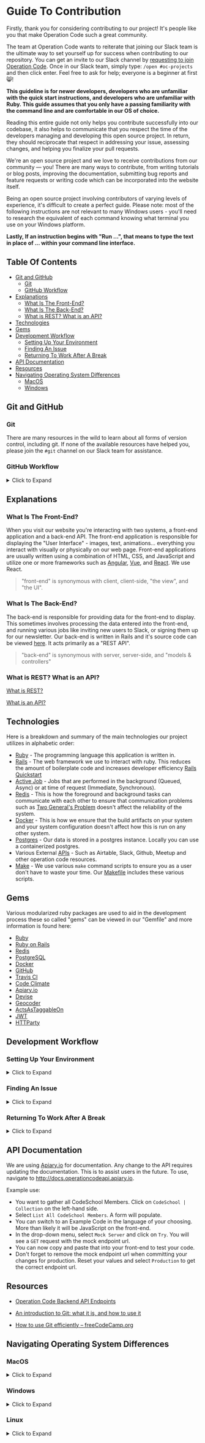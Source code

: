 # Guide To Contribution

Firstly, thank you for considering contributing to our project! It's people like you that make Operation Code such a great community.

The team at Operation Code wants to reiterate that joining our Slack team is the ultimate way to set yourself up for success when contributing to our repository. You can get an invite to our Slack channel by [requesting to join Operation Code](https://operationcode.org/join). Once in our Slack team, simply type: `/open #oc-projects` and then click enter. Feel free to ask for help; everyone is a beginner at first :smile_cat:!

**This guideline is for newer developers, developers who are unfamiliar with the quick start instructions, and developers who are unfamiliar with Ruby. This guide assumes that you only have a passing familiarity with the command line and are comfortable in our OS of choice.**

Reading this entire guide not only helps you contribute successfully into our codebase, it also helps to communicate that you respect the time of the developers managing and developing this open source project. In return, they should reciprocate that respect in addressing your issue, assessing changes, and helping you finalize your pull requests.

We're an open source project and we love to receive contributions from our community — you! There are many ways to contribute, from writing tutorials or blog posts, improving the documentation, submitting bug reports and feature requests or writing code which can be incorporated into the website itself.

Being an open source project involving contributors of varying levels of experience, it's difficult to create a perfect guide. Please note: most of the following instructions are not relevant to many Windows users - you'll need to research the equivalent of each command knowing what terminal you use on your Windows platform.

**Lastly, If an instruction begins with "Run ...", that means to type the text in place of ... within your command line interface.**


## Table Of Contents
- [Git and GitHub](#git-and-github)
	- [Git](#git)
	- [GitHub Workflow](#github-workflow)
- [Explanations](#explanations)
	- [What Is The Front-End?](#what-is-the-front-end)
	- [What Is The Back-End?](#what-is-the-back-end)
	- [What is REST? What is an API?](#what-is-rest-what-is-an-api)
- [Technologies](#technologies)
- [Gems](#gems)
- [Development Workflow](#development-workflow)
	- [Setting Up Your Environment](#setting-up-your-environment)
	- [Finding An Issue](#finding-an-issue)
	- [Returning To Work After A Break](#returning-to-work-after-a-break)
- [API Documentation](#api-documentation)
- [Resources](#resources)
- [Navigating Operating System Differences](#navigating-operating-system-differences)
	- [MacOS](#macos)
	- [Windows](#windows)


## Git and GitHub

### Git

There are many resources in the wild to learn about all forms of version control, including git. If none of the available resources have helped you, please join the `#git` channel on our Slack team for assistance.

### GitHub Workflow


<details>
  <summary>Click to Expand</summary>
<ol>
<li> Before working on an issue, post a comment on the issue asking to claim it. One of our maintainers will assign themselves as a placeholder on the issue, at which point you are good to start working on it. We don't like competition in open source, nor do we enjoy closing pull requests resolving the same issue... Please only work on issues you've claimed, are not assigned, and do not have others waiting to claim.</li>
<li> Once you've claimed an issue, feel free to <a href="https://help.github.com/articles/fork-a-repo/">fork the repository</a> </li>
<li> If you follow all of the instructions in the help article above, you'll be able to create a branch. That's <code>git checkout -b YOUR_BRANCH_NAME</code> Note that some companies and organizations have branch-naming conventions - we do not. </li>
<li> Once you make a branch, you're free to open your preferred text editor and code. If you don't have a preferred text editor, Operation Code recommends <a href="https://code.visualstudio.com/"> Visual Studio Code</a>  (more commonly referred to as "VS Code" and not to be confused with Visual Studio). You'll want to follow along with <a href="#development-workflow">development workflow</a> to see how you should go about coding in the repository.</li>
<li> When your changes are complete, commit your changes. If you use <code>git commit</code> often, you'll notice your commit is taking longer than usual! That's because we have a "pre-commit hook". This hook is <a href="https://stackoverflow.com/questions/8503559/what-is-linting">linting</a>, formatting (example: changing tabs to spaces), and testing all of your changes. If a test fails, so does the commit. If your code had changes after formatting, you'll need to re-stage those file(s) and use <code> git commit --amend</code> to add the linted/formatted code to your original commit. </li>
<li> After committing, push your branch to your forked repository. <code>git push -u origin YOUR_BRANCH_NAME</code> should do the trick. </li>
<li> Create a pull request within two weeks of claiming the issue, <a href="https://help.github.com/articles/creating-a-pull-request-from-a-fork/">using that branch on your fork.</a> You are at risk of being unassigned from the issue otherwise. While we like reserving issues out for others, this is necessary to prevent bogarting.
  </details>

  ## Explanations

  ### What Is The Front-End?

  When you visit our website you're interacting with two systems, a front-end application and a back-end API. The front-end application is responsible for displaying the "User Interface" - images, text, animations... everything you interact with visually or physically on our web page. Front-end applications are usually written using a combination of HTML, CSS, and JavaScript and utilize one or more frameworks such as [Angular](https://angular.io/), [Vue](https://vuejs.org/), and [React](https://reactjs.org/). We use React.

> "front-end" is synonymous with client, client-side, "the view", and "the UI".

### What Is The Back-End?

The back-end is responsible for providing data for the front-end to display. This sometimes involves processing the data entered into the front-end, and running various jobs like inviting new users to Slack, or signing them up for our newsletter. Our back-end is written in Rails and it's source code can be viewed [here](https://github.com/OperationCode/operationcode_backend). It acts primarily as a "REST API".

> "back-end" is synonymous with server, server-side, and "models & controllers"

### What is REST? What is an API?

[What is REST?](https://www.codecademy.com/articles/what-is-rest)

[What is an API?](https://medium.freecodecamp.org/what-is-an-api-in-english-please-b880a3214a82)


## Technologies

Here is a breakdown and summary of the main technologies our project utilizes in alphabetic order:

- [Ruby](https://www.ruby-lang.org/en/documentation/quickstart/) - The programming language this application is written in.
- [Rails](https://guides.rubyonrails.org) - The web framework we use to interact with ruby. This reduces the amount of boilerplate code and increases developer efficiency [Rails Quickstart](https://www.ruby-lang.org/en/documentation/quickstart/)
- [Active Job](https://guides.rubyonrails.org/v4.2/active_job_basics.html) - Jobs that are performed in the background (Queued, Async) or at time of request (Immediate, Synchronous).
- [Redis](https://redislabs.com/lp/redis-ruby/) - This is how the foreground and background tasks can communicate with each other to ensure that communication problems such as [Two General's Problem](https://en.wikipedia.org/wiki/Two_Generals%27_Problem) doesn't affect the reliability of the system.
- [Docker](https://opensource.com/resources/what-docker) - This is how we ensure that the build artifacts on your system and your system configuration doesn't affect how this is run on any other system.
- [Postgres](https://www.postgresql.org/about/) - Our data is stored in a postgres instance. Locally you can use a containerized postgres.
- Various External [APIs](https://medium.freecodecamp.org/what-is-an-api-in-english-please-b880a3214a82) - Such as Airtable, Slack, Github, Meetup and other operation code resources.
- [Make](https://www.gnu.org/software/make/) - We use various `make` command scripts to ensure you as a user don't have to waste your time. Our <a href="https://github.com/OperationCode/operationcode_backend/blob/master/Makefile">Makefile</a> includes these various scripts.

## Gems

Various modularized ruby packages are used to aid in the development process these so called "gems" can be viewed in our "Gemfile" and more information is found here:

- [Ruby](https://www.ruby-lang.org/en/)
- [Ruby on Rails](http://rubyonrails.org/)
- [Redis](https://redis.io/)
- [PostgreSQL](https://www.postgresql.org/)
- [Docker](https://www.docker.com/)
- [GitHub](https://github.com/)
- [Travis CI](https://travis-ci.org/)
- [Code Climate](https://codeclimate.com/)
- [Apiary.io](https://apiary.io/)
- [Devise](https://github.com/plataformatec/devise)
- [Geocoder](https://github.com/alexreisner/geocoder)
- [ActsAsTaggableOn](https://github.com/mbleigh/acts-as-taggable-on)
- [JWT](https://github.com/jwt/ruby-jwt)
- [HTTParty](https://github.com/jnunemaker/httparty)

## Development Workflow

### Setting Up Your Environment


<details>
  <summary>Click to Expand</summary>
In order to work on the backend of the **Operation Code** site, you will need to install a few things.

There are three options for local setup:

<ul>
<li> <a href="/docs/setup/docker_setup.md">Docker</a> (recommended)</li>
<li> <a href="/docs/setup/native_setup.md">Native</a> </li>
<li> <a href="/docs/setup/aws_vm_setup.md">AWS Virtual Machine</a> </li>
</ul>
</details>

###  Finding An Issue

<details>
  <summary>Click to Expand</summary>
<ul>
<li> Now you have everything setup, you will need to find issues to work on. **Operation Code** uses Github's built in issue tracker. A listing of all our issues can be found <a href="https://github.com/OperationCode/operationcode_backend/issues">here</a></li>

<li>Familiarize yourself with the issue types below, and browse for an issue that you want to work on. Don't be afraid to ask for clarification or help. </li>

<li> Once you have found an issue, leave a comment stating that you plan to work on the issue. Once assigned to you, your mission is a go! </li>

### Issue Types
Issue types are managed through labels. The below labels help us easily identify and manage issues with different workflows.

#### [Bug](https://github.com/OperationCode/operationcode_backend/issues?q=is%3Aopen+is%3Aissue+label%3A%22Type%3A+Bug%22)
Bugs are errors in code that produce unintended or unexpected results. In addition to the `bug` label, there may also be a tag indicating what the bug affects. For example [issue#124](https://github.com/OperationCode/operationcode/issues/124) was a bug that affected the testing environment.

#### [Feature](https://github.com/OperationCode/operationcode_backend/issues?q=is%3Aissue+is%3Aopen+label%3A%22Type%3A+Feature%22)
Features either add new functionality or improve existing functionality.

#### [Beginner friendly](https://github.com/OperationCode/operationcode_backend/issues?q=is%3Aopen+is%3Aissue+label%3A%22beginner+friendly%22)
These items are hand picked as being great candidates as your first issue to work on.

#### [Roadmap](https://github.com/OperationCode/operationcode/projects/4)
High level overview of upcoming Operation Code goals.  This is the source of upcoming issues.

## Working On Your Issue

* Please first **read** Operation Code's [guidelines for working an issue](https://github.com/OperationCode/operationcode/blob/master/CONTRIBUTING.md#guidelines-for-working-an-issue)

* From the forked and cloned repository on your environment, you can now create a [feature branch](http://nvie.com/posts/a-successful-git-branching-model/). It is a good idea to name your branch after the issue it is attached to.

   ```bash
   git checkout -b <feature-branch-name>
   ```

* You can check the branch your are currently working on by using the `branch` command.
  ```bash
  git branch
  ```

* Once you have finished your work, head over to **Operation Code**'s main GitHub page, and make a pull request. More information about pull requests can be found in the next section.

* To return to your main `master` branch, type the following in the terminal:
  ```bash
  git checkout master
</details>

### Returning To Work After A Break

<details>
  <summary>Click to Expand</summary>
Some issues take awhile to code a solution for. It is very normal to take a large amount of time to turn in well-written work that resolves an issue! In the meantime, there could be many other people contributing to the code base. Since we use Git, you'll want to keep you project up-to-date with the `master` branch so there are no [merge conflicts](https://help.github.com/articles/about-merge-conflicts/) to resolve when you make your pull request.
<ol>
<li> <a href="https://help.github.com/articles/syncing-a-fork/">Keep your fork in sync with Operation Code's master branch.</a></li>
<li> Run <code>make minty-fresh</code> to perform a complete reset of dependencies and build. </li>
</details>

## API Documentation

We are using [Apiary.io](http://docs.operationcodeapi.apiary.io) for documentation. Any change to the API requires updating the documentation. This is to assist users in the future. To use, navigate to http://docs.operationcodeapi.apiary.io.

Example use:

- You want to gather all CodeSchool Members. Click on `CodeSchool | Collection` on the left-hand side.
- Select `List All CodeSchool Members`. A form will populate.
- You can switch to an Example Code in the language of your choosing. More than likely it will be JavaScript on the front-end.
- In the drop-down menu, select `Mock Server` and click on `Try`. You will see a `GET` request with the mock endpoint url.
- You can now copy and paste that into your front-end to test your code.
- Don't forget to remove the mock endpoint url when committing your changes for production. Reset your values and select `Production` to get the correct endpoint url.


## Resources
- [Operation Code Backend API Endpoints](http://docs.operationcodeapi.apiary.io/#)


- [An introduction to Git: what it is, and how to use it](https://medium.freecodecamp.org/what-is-git-and-how-to-use-it-c341b049ae61)
- [How to use Git efficiently – freeCodeCamp.org](https://medium.freecodecamp.org/how-to-use-git-efficiently-54320a236369?source=linkShare-e41cd5edcdac-1535829065)


## Navigating Operating System Differences

### MacOS


<details>
  <summary>Click to Expand</summary>

#### Update Your Mac
If possible, we highly recommend updating to the latest version of MacOS.
- [Apple instructions to Upgrade MacOS](http://www.apple.com/macos/how-to-upgrade/)

If your machine has limitations on the operating system it can run, know that our development has been tested and works on **MacOSX Yosemite v10.10.5**. If you are utilizing an older version of MacOSX, we ask that you continue to progress through the tutorials and let us know if everything works out okay for you. We're interested in finding the oldest Mac Operating System required to develop on this project, but it is difficult to test.

Please file an issue to update this README.md if you use an older OS and were able to navigate installation instructions.

#### Xcode Command Line Tools
If you have xcode installed ensure that it is updated to the latest version through the app store.  The full xcode package is not required for the command line tools.

Running the following in your terminal window should prompt you to install the xcode command line tools if you don't already have it installed.
```
gcc
```
You can verify installation with the command below, you should see similar output:
```
gcc --version
Configured with: --prefix=/Library/Developer/CommandLineTools/usr --with-gxx-include-dir=/usr/include/c++/4.2.1
Apple LLVM version 6.0 (clang-600.0.54) (based on LLVM 3.5svn)
Target: x86_64-apple-darwin14.0.0
Thread model: posix
```
- [A guide to installing xcode command line tools](http://railsapps.github.io/xcode-command-line-tools.html)

#### Homebrew
- [Homebrew website](https://brew.sh/)
- Paste the code below into a terminal window to install homebrew.
```
/usr/bin/ruby -e "$(curl -fsSL https://raw.githubusercontent.com/Homebrew/install/master/install)"
```

#### Git
The easiest way to install git is with homebrew.
```
brew install git
```

You can also install Github Desktop for the Graphical interface into github.  There is no need to install the Command Line tools if you installed git with homebrew.
- [Github Desktop](https://desktop.github.com/)


</details>

### Windows

<details>
  <summary>Click to Expand</summary>

#### Git
- Install the full version of [CMDER](http://cmder.net/). This is a versatile terminal that wraps bash-like commands around Command Prompt by using Git for Windows. You have many options for getting Git on Windows.  We recommend using Git for Windows as it gives you a bash shell which can be very powerful and help you start to learn linux commands.

Follow the steps found in the [Quick Start Guide](https://github.com/OperationCode/front-end/blob/master/Dockerfile)

Occasionally you will deal with path issues this is fixed within windows by adding the appropriate key value pair to the path.

To add them in your path, you can go to your Control Panel by clicking on the `Start` > type in: `Control Panel` > click on `System and Security` > click on `System` > on the left hand side, click on `Advanced System Settings` > near the bottom of the window, click on the `Environment Variables` and then under the `User variables for {USER}` click on the `Path` table and click on `Edit..`.

Now add those paths one at a time that are listed above into your user environment path if they are not already there. This is assuming you are installing in the default folders during the installation of the programs used on the front-end.

You can also install Github Desktop for a GUI Interface to Github.  If you do this you don't want to install the Command Line tools, as CMDER and Git For Windows are more recent versions.

- [Github for Desktop](https://desktop.github.com/)

#### Ruby and Rails
// TODO: include local setup for these
</details>


### Linux

<details>
  <summary>Click to Expand</summary>
</details>
